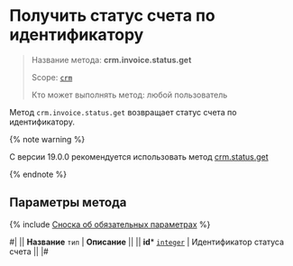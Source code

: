 # Получить статус счета по идентификатору

> Название метода: **crm.invoice.status.get**
>
> Scope: [`crm`](../../../scopes/permissions.md)
>
> Кто может выполнять метод: любой пользователь

Метод `crm.invoice.status.get` возвращает статус счета по идентификатору.

{% note warning %}

С версии 19.0.0 рекомендуется использовать метод [crm.status.get](../../../crm/status/crm-status-get.md)

{% endnote %}

## Параметры метода

{% include [Сноска об обязательных параметрах](../../../../_includes/required.md) %}

#|
|| **Название**
`тип` | **Описание** ||
|| **id*** 
[`integer`](../../../data-types.md) | Идентификатор статуса счета ||
|#
